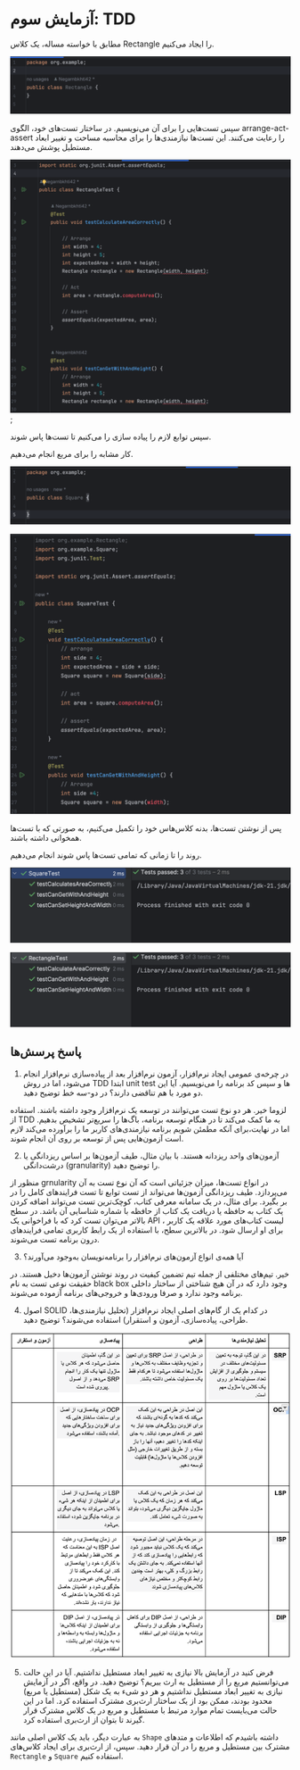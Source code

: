 # آزمایش سوم: TDD

مطابق با خواسته مساله، یک کلاس Rectangle را ایجاد می‌کنیم.

![rectangle class](./assets/Screen%20Shot%202023-11-13%20at%2010.13.09%20PM.png)

سپس تست‌هایی را برای آن می‌نویسیم. در ساختار تست‌های خود، الگوی arrange-act-assert را رعایت می‌کنند. این تست‌ها نیازمندی‌ها را برای محاسبه مساحت و تغییر ابعاد مستطیل پوشش می‌دهند.

![rectanlge tests](./assets/Screen%20Shot%202023-11-13%20at%2010.03.09%20PM.png);

سپس توابع لازم را پیاده سازی را می‌کنیم تا تست‌ها پاس شوند.

کار مشابه را برای مربع انجام می‌دهیم.

![square class](./assets/Screen%20Shot%202023-11-13%20at%2010.16.23%20PM.png)

![square tests](./assets/Screen%20Shot%202023-11-13%20at%2010.21.06%20PM.png)

پس از نوشتن تست‌ها، بدنه کلاس‌هاس خود را تکمیل می‌کنیم، به صورتی که با تست‌ها همخوانی داشته باشند.

روند را تا زمانی که تمامی تست‌ها پاس شوند انجام می‌دهیم.

![rectangle test pass](./assets/Screen%20Shot%202023-11-13%20at%2011.58.37%20PM.png)

![square test pass](./assets/Screen%20Shot%202023-11-13%20at%2011.58.46%20PM.png)

## پاسخ پرسش‌ها

1. در چرخه‌ی عمومی ایجاد نرم‌افزار، آزمون نرم‌افزار بعد از پیاده‌سازی نرم‌افزار انجام می‌شود، اما در روش TDD ابتدا unit test ها و سپس کد برنامه را می‌نویسیم. آیا این دو مورد با هم تناقضی دارند؟ در دو-سه خط توضیح دهید.

لزوما خیر. هر دو نوع تست می‌توانند در توسعه یک نرم‌افزار وجود داشته باشند. استفاده از TDD به ما کمک می‌کند تا در هنگام توسعه برنامه، باگ‌ها را سریع‌تر تشخیص بدهیم. اما در نهایت،‌برای آنکه مطمئن شویم برنامه نیازمندی‌های کاربر ما را برآورده می‌کند لازم است آزمون‌هایی پس از توسعه بر روی آن انجام شوند.

2. آزمون‌های واحد ریزدانه هستند. با بیان مثال، طیف آزمون‌ها بر اساس ریزدانگی یا درشت‌دانگی (granularity) را توضیح دهید.

منظور از grnularity در انواع تست‌ها، میزان جزئیاتی است که آن نوع تست به آن می‌پردازد. طیف ریزدانگی آزمون‌ها می‌تواند از تست توابع تا تست فرایندهای کامل را در بر بگیرد. برای مثال، در یک سامانه معرفی کتاب، کوچک‌ترین تست می‌تواند اضافه کردن یک کتاب به حافظه یا دریافت یک کتاب از حافظه با شماره شناسایی آن باشد. در سطح بالاتر می‌توان تست کرد که با فراخوانی یک API ، لیست کتاب‌های مورد علاقه یک کاربر برای او ارسال شود. در بالاترین سطح، با استفاده از یک رابط کاربری تمامی فرایند‌های درون برنامه تست می‌شوند.

3. آیا همه‌ی انواع آزمون‌های نرم‌افزار را برنامه‌نویسان به‌وجود می‌آورند؟

خیر. تیم‌های مختلفی از جمله تیم تضمین کیفیت در روند نوشتن آزمون‌ها دخیل هستند. در حقیقت نوعی تست به نام black box وجود دارد که در آن هیچ شناختی از ساختار داخلی برنامه وجود ندارد و صرفا ورودی‌ها و خروجی‌های برنامه آزموده می‌شوند.

4. اصول SOLID در کدام یک از گام‌های اصلی ایجاد نرم‌افزار (تحلیل نیازمندی‌ها، طراحی، پیاده‌سازی، آزمون و استقرار) استفاده می‌شوند؟ توضیح دهید.

![question4](./assets/question4.jpg)

5. فرض کنید در آزمایش بالا نیازی به تغییر ابعاد مستطیل نداشتیم. آیا در این حالت می‌توانستیم مربع را از مستطیل به ارث ببریم؟ توضیح دهید.
   در واقع، اگر در آزمایش نیازی به تغییر ابعاد مستطیل نداشتیم و هر دو شیء به یک شکل (مستطیل یا مربع) محدود بودند، ممکن بود از یک ساختار ارث‌بری مشترک استفاده کرد. اما در این حالت می‌بایست تمام موارد مرتبط با مستطیل و مربع در یک کلاس مشترک قرار گیرند تا بتوان از ارث‌بری استفاده کرد.

به عبارت دیگر، باید یک کلاس اصلی مانند `Shape` داشته باشیدم که اطلاعات و متدهای مشترک بین مستطیل و مربع را در آن قرار دهید. سپس، از ارث‌بری برای ایجاد کلاس‌های `Rectangle` و `Square` استفاده کنیم.

